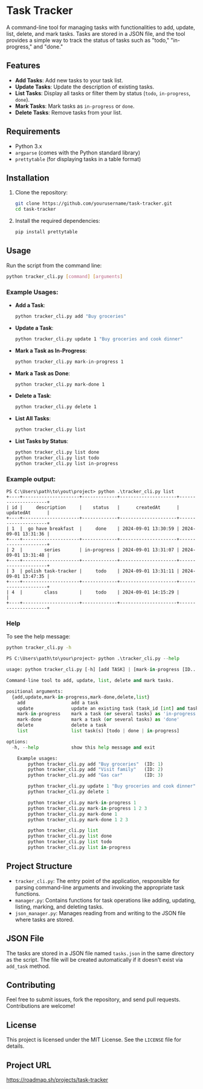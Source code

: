 
# Task Tracker

A command-line tool for managing tasks with functionalities to add, update, list, delete, and mark tasks. Tasks are stored in a JSON file, and the tool provides a simple way to track the status of tasks such as "todo," "in-progress," and "done."

## Features

- **Add Tasks**: Add new tasks to your task list.
- **Update Tasks**: Update the description of existing tasks.
- **List Tasks**: Display all tasks or filter them by status (`todo`, `in-progress`, `done`).
- **Mark Tasks**: Mark tasks as `in-progress` or `done`.
- **Delete Tasks**: Remove tasks from your list.

## Requirements

- Python 3.x
- `argparse` (comes with the Python standard library)
- `prettytable` (for displaying tasks in a table format)

## Installation

1. Clone the repository:

   ```bash
   git clone https://github.com/yourusername/task-tracker.git
   cd task-tracker
   ```

2. Install the required dependencies:

   ```bash
   pip install prettytable
   ```

## Usage

Run the script from the command line:

```bash
python tracker_cli.py [command] [arguments]
```

### Example Usages:

- **Add a Task**:
  ```bash
  python tracker_cli.py add "Buy groceries"
  ```

- **Update a Task**:
  ```bash
  python tracker_cli.py update 1 "Buy groceries and cook dinner"
  ```

- **Mark a Task as In-Progress**:
  ```bash
  python tracker_cli.py mark-in-progress 1
  ```

- **Mark a Task as Done**:
  ```bash
  python tracker_cli.py mark-done 1
  ```

- **Delete a Task**:
  ```bash
  python tracker_cli.py delete 1
  ```

- **List All Tasks**:
  ```bash
  python tracker_cli.py list
  ```

- **List Tasks by Status**:
  ```bash
  python tracker_cli.py list done
  python tracker_cli.py list todo
  python tracker_cli.py list in-progress
  ```

### Example output:
```
PS C:\Users\path\to\yout\project> python .\tracker_cli.py list
+----+---------------------+-------------+---------------------+---------------------+
| id |     description     |    status   |      createdAt      |      updatedAt      |
+----+---------------------+-------------+---------------------+---------------------+
| 1  |  go have breakfast  |     done    | 2024-09-01 13:30:59 | 2024-09-01 13:31:36 |
+----+---------------------+-------------+---------------------+---------------------+
| 2  |        series       | in-progress | 2024-09-01 13:31:07 | 2024-09-01 13:31:48 |
+----+---------------------+-------------+---------------------+---------------------+
| 3  | polish task-tracker |     todo    | 2024-09-01 13:31:11 | 2024-09-01 13:47:35 |
+----+---------------------+-------------+---------------------+---------------------+
| 4  |        class        |     todo    | 2024-09-01 14:15:29 |                     |
+----+---------------------+-------------+---------------------+---------------------+
```
### Help

To see the help message:

```bash
python tracker_cli.py -h
```
```python
PS C:\Users\path\to\your\project> python .\tracker_cli.py --help

usage: python tracker_cli.py [-h] [add TASK] | [mark-in-progress [ID...]] | [mark-done [ID...]] | [list done | todo | in-progress] | [update ID TASK]

Command-line tool to add, update, list, delete and mark tasks.

positional arguments:
  {add,update,mark-in-progress,mark-done,delete,list}
    add                 add a task
    update              update an existing task (task_id [int] and task_update [str])
    mark-in-progress    mark a task (or several tasks) as 'in-progress'
    mark-done           mark a task (or several tasks) as 'done'
    delete              delete a task
    list                list task(s) [todo | done | in-progress]

options:
  -h, --help            show this help message and exit

    Example usages:
        python tracker_cli.py add "Buy groceries"  (ID: 1)
        python tracker_cli.py add "Visit family"   (ID: 2)
        python tracker_cli.py add "Gas car"        (ID: 3)

        python tracker_cli.py update 1 "Buy groceries and cook dinner"
        python tracker_cli.py delete 1

        python tracker_cli.py mark-in-progress 1
        python tracker_cli.py mark-in-progress 1 2 3
        python tracker_cli.py mark-done 1
        python tracker_cli.py mark-done 1 2 3

        python tracker_cli.py list
        python tracker_cli.py list done
        python tracker_cli.py list todo
        python tracker_cli.py list in-progress
```

## Project Structure

- `tracker_cli.py`: The entry point of the application, responsible for parsing command-line arguments and invoking the appropriate task functions.
- `manager.py`: Contains functions for task operations like adding, updating, listing, marking, and deleting tasks.
- `json_manager.py`: Manages reading from and writing to the JSON file where tasks are stored.

## JSON File

The tasks are stored in a JSON file named `tasks.json` in the same directory as the script. The file will be created automatically if it doesn't exist via `add_task` method.

## Contributing

Feel free to submit issues, fork the repository, and send pull requests. Contributions are welcome!

## License

This project is licensed under the MIT License. See the `LICENSE` file for details.

## Project URL
https://roadmap.sh/projects/task-tracker
